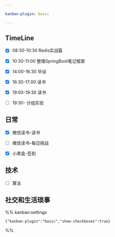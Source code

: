 ```yaml
---

kanban-plugin: basic

---
```


## TimeLine

- [x] 08:30-10:30 Redis实战篇
- [x] 10:30-11:00 整理SpringBoot笔记框架
- [x] 14:00-16:30 毕设
- [x] 16:30-17:00 读书
- [x] 19:00-19:30 读书
- [ ] 19:30- 计组实验


## 日常

- [x] 微信读书-读书
- [ ] 微信读书-每日挑战
- [x] 小黑盒-签到


## 技术

- [ ] 算法


## 社交和生活琐事





%% kanban:settings
```
{"kanban-plugin":"basic","show-checkboxes":true}
```
%%